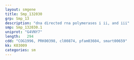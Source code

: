 ```yaml
---
layout: smgene
title: Smp_132030
grp: Smp_13
description: "dna directed rna polymerases i ii, and iii"
smp: Smp_132030.1
uniprot: "G4VNY7"
length:   294
cdd: "COG1996, PRK00398, cl00874, pfam03604, smart00659"
kk: K03009
categories: sm
---
```

